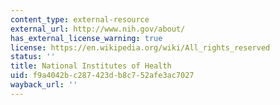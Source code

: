 ```yaml
---
content_type: external-resource
external_url: http://www.nih.gov/about/
has_external_license_warning: true
license: https://en.wikipedia.org/wiki/All_rights_reserved
status: ''
title: National Institutes of Health
uid: f9a4042b-c287-423d-b8c7-52afe3ac7027
wayback_url: ''
---
```

